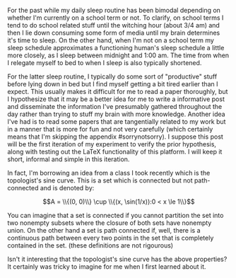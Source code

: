 For the past while my daily sleep routine has been bimodal depending on whether I'm currently on a school term or not. To clarify, on school terms I tend to do school related stuff until the witching hour (about 3/4 am) and then I lie down consuming some form of media until my brain determines it's time to sleep. On the other hand, when I'm not on a school term my sleep schedule approximates a functioning human's sleep schedule a little more closely, as I sleep between midnight and 1:00 am. The time from when I relegate myself to bed to when I sleep is also typically shortened.

For the latter sleep routine, I typically do some sort of "productive" stuff before lying down in bed but I find myself getting a bit tired earlier than I expect. This usually makes it difficult for me to read a paper thoroughly, but I hypothesize that it may be a better idea for me to write a informative post and disseminate the information I've presumably gathered throughout the day rather than trying to stuff my brain with more knowledge. Another idea I've had is to read some papers that are tangentially related to my work but in a manner that is more for fun and not very carefully (which certainly means that I'm skipping the appendix #sorrynotsorry). I suppose this post will be the first iteration of my experiment to verify the prior hypothesis, along with testing out the LaTeX functionality of this platform. I will keep it short, informal and simple in this iteration.

In fact, I'm borrowing an idea from a class I took recently which is the topologist's sine curve. This is a set which is connected but not path-connected and is denoted by:

$$A = \\{(0, 0)\\} \cup \\{(x, \sin(1/x)):0 < x \le 1\\}$$

You can imagine that a set is connected if you cannot partition the set into two nonempty subsets where the closure of both sets have nonempty union. On the other hand a set is path connected if, well, there is a continuous path between every two points in the set that is completely contained in the set. (these definitions are not rigourous)

Isn't it interesting that the topologist's sine curve has the above properties? It certainly was tricky to imagine for me when I first learned about it.